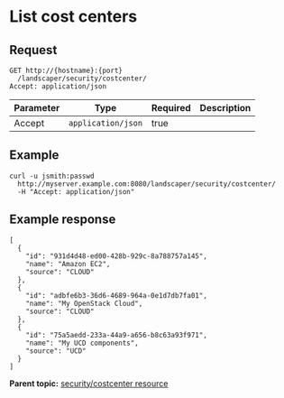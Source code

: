 # List cost centers

## Request

```
GET http://{hostname}:{port}
  /landscaper/security/costcenter/
Accept: application/json

```

|Parameter|Type|Required|Description|
|---------|----|--------|-----------|
|Accept|`application/json`|true| |

## Example

```
curl -u jsmith:passwd 
  http://myserver.example.com:8080/landscaper/security/costcenter/
  -H "Accept: application/json"
```

## Example response

```
[
  {
    "id": "931d4d48-ed00-428b-929c-8a788757a145",
    "name": "Amazon EC2",
    "source": "CLOUD"
  },
  {
    "id": "adbfe6b3-36d6-4689-964a-0e1d7db7fa01",
    "name": "My OpenStack Cloud",
    "source": "CLOUD"
  },
  {
    "id": "75a5aedd-233a-44a9-a656-b8c63a93f971",
    "name": "My UCD components",
    "source": "UCD"
  }
]
```

**Parent topic:** [security/costcenter resource](../../com.ibm.edt.api.doc/topics/security_costcenter_.md)


